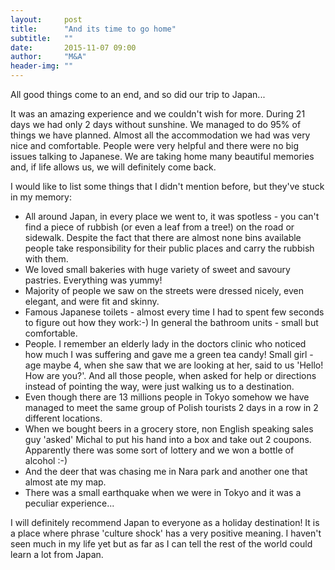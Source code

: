 ```yaml
---
layout:     post
title:      "And its time to go home"
subtitle:   ""
date:       2015-11-07 09:00
author:     "M&A"
header-img: ""
---
```


All good things come to an end, and so did our trip to Japan...

It was an amazing experience and we couldn't wish for more. During 21 days we had only 2 days without sunshine.
We managed to do 95% of things we have planned. Almost all the accommodation we had was very nice and comfortable.
People were very helpful and there were no big issues talking to Japanese. 
We are taking home many beautiful memories and, if life allows us, we will definitely come back.

I would like to list some things that I didn't mention before, but they've stuck in my memory:

- All around Japan, in every place we went to, it was spotless - you can't find a piece of rubbish (or even a leaf from a tree!) on the road or sidewalk.
    Despite the fact that there are almost none bins available people take responsibility for their public places and carry the rubbish with them.
- We loved small bakeries with huge variety of sweet and savoury pastries. Everything was yummy!
- Majority of people we saw on the streets were dressed nicely, even elegant, and were fit and skinny.
- Famous Japanese toilets - almost every time I had to spent few seconds to figure out how they work:-) In general the bathroom units - small but comfortable.
- People. I remember an elderly lady in the doctors clinic who noticed how much I was suffering and gave me a green tea candy! Small girl - age maybe 4, when she saw that we are looking at her, said to us 'Hello! How are you?'.
    And all those people, when asked for help or directions instead of pointing the way, were just walking us to a destination.
- Even though there are 13 millions people in Tokyo somehow we have managed to meet the same group of Polish tourists 2 days in a row in 2 different locations.
- When we bought beers in a grocery store, non English speaking sales guy 'asked' Michal to put his hand into a box and take out 2 coupons.
    Apparently there was some sort of lottery and we won a bottle of alcohol :-)
- And the deer that was chasing me in Nara park and another one that almost ate my map.
- There was a small earthquake when we were in Tokyo and it was a peculiar experience...

I will definitely recommend Japan to everyone as a holiday destination!
It is a place where phrase 'culture shock' has a very positive meaning.
I haven't seen much in my life yet but as far as I can tell the rest of the world could learn a lot from Japan.
